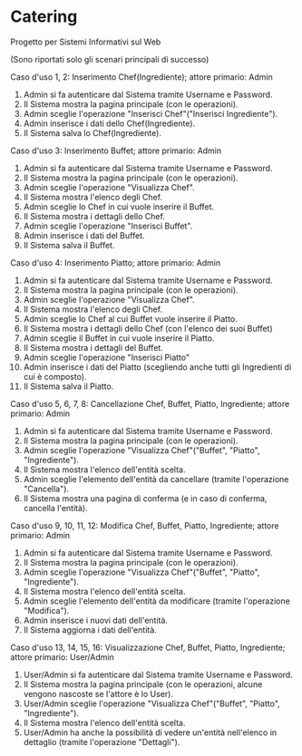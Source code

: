 # Catering
Progetto per Sistemi Informativi sul Web

(Sono riportati solo gli scenari principali di successo)

Caso d'uso 1, 2: Inserimento Chef(Ingrediente); attore primario: Admin
  1. Admin si fa autenticare dal Sistema tramite Username e Password.
  2. Il Sistema mostra la pagina principale (con le operazioni).
  3. Admin sceglie l'operazione "Inserisci Chef"("Inserisci Ingrediente").
  4. Admin inserisce i dati dello Chef(Ingrediente).
  5. Il Sistema salva lo Chef(Ingrediente).
 
Caso d'uso 3: Inserimento Buffet; attore primario: Admin
  1. Admin si fa autenticare dal Sistema tramite Username e Password.
  2. Il Sistema mostra la pagina principale (con le operazioni).
  3. Admin sceglie l'operazione "Visualizza Chef".
  4. Il Sistema mostra l'elenco degli Chef.
  5. Admin sceglie lo Chef in cui vuole inserire il Buffet.
  6. Il Sistema mostra i dettagli dello Chef.
  7. Admin sceglie l'operazione "Inserisci Buffet".
  8. Admin inserisce i dati del Buffet.
  9. Il Sistema salva il Buffet.

Caso d'uso 4: Inserimento Piatto; attore primario: Admin
  1. Admin si fa autenticare dal Sistema tramite Username e Password.
  2. Il Sistema mostra la pagina principale (con le operazioni).
  3. Admin sceglie l'operazione "Visualizza Chef".
  4. Il Sistema mostra l'elenco degli Chef.
  5. Admin sceglie lo Chef al cui Buffet vuole inserire il Piatto.
  6. Il Sistema mostra i dettagli dello Chef (con l'elenco dei suoi Buffet)
  7. Admin sceglie il Buffet in cui vuole inserire il Piatto.
  8. Il Sistema mostra i dettagli del Buffet.
  9. Admin sceglie l'operazione "Inserisci Piatto"
  10. Admin inserisce i dati del Piatto (scegliendo anche tutti gli Ingredienti di cui è composto).
  11. Il Sistema salva il Piatto.

Caso d'uso 5, 6, 7, 8: Cancellazione Chef, Buffet, Piatto, Ingrediente; attore primario: Admin
  1. Admin si fa autenticare dal Sistema tramite Username e Password.
  2. Il Sistema mostra la pagina principale (con le operazioni).
  3. Admin sceglie l'operazione "Visualizza Chef"("Buffet", "Piatto", "Ingrediente").
  4. Il Sistema mostra l'elenco dell'entità scelta.
  5. Admin sceglie l'elemento dell'entità da cancellare (tramite l'operazione "Cancella").
  6. Il Sistema mostra una pagina di conferma (e in caso di conferma, cancella l'entità).

Caso d'uso 9, 10, 11, 12: Modifica Chef, Buffet, Piatto, Ingrediente; attore primario: Admin
  1. Admin si fa autenticare dal Sistema tramite Username e Password.
  2. Il Sistema mostra la pagina principale (con le operazioni).
  3. Admin sceglie l'operazione "Visualizza Chef"("Buffet", "Piatto", "Ingrediente").
  4. Il Sistema mostra l'elenco dell'entità scelta.
  5. Admin sceglie l'elemento dell'entità da modificare (tramite l'operazione "Modifica").
  6. Admin inserisce i nuovi dati dell'entità.
  7. Il Sistema aggiorna i dati dell'entità.
 
 Caso d'uso 13, 14, 15, 16: Visualizzazione Chef, Buffet, Piatto, Ingrediente; attore primario: User/Admin
  1. User/Admin si fa autenticare dal Sistema tramite Username e Password.
  2. Il Sistema mostra la pagina principale (con le operazioni, alcune vengono nascoste se l'attore è lo User).
  3. User/Admin sceglie l'operazione "Visualizza Chef"("Buffet", "Piatto", "Ingrediente").
  4. Il Sistema mostra l'elenco dell'entità scelta.
  5. User/Admin ha anche la possibilità di vedere un'entità nell'elenco in dettaglio (tramite l'operazione "Dettagli").
